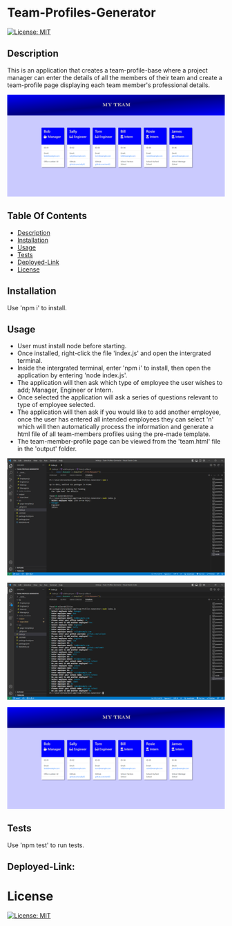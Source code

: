 # Team-Profiles-Generator
 [![License: MIT](https://img.shields.io/badge/License-MIT-yellow.svg)](https://opensource.org/licenses/MIT)

 ## Description 
This is an application that creates a team-profile-base where a project manager can enter the details of all the members of their team and create a team-profile page displaying each team member's professional details. 

![Screenshot of application](/assets/ScreenshotFour.png)

## Table Of Contents

  * [Description](#description)
  * [Installation](#installation)
  * [Usage](#usage)
  * [Tests](#tests)
  * [Deployed-Link](#deployed-link)
  * [License](#license)

## Installation 

Use 'npm i' to install.

## Usage

* User must install node before starting. 
* Once installed, right-click the file 'index.js' and open the intergrated terminal. 
* Inside the intergrated terminal, enter 'npm i' to install, then open the application by entering 'node index.js'. 
* The application will then ask which type of employee the user wishes to add; Manager, Engineer or Intern.
* Once selected the application will ask a series of questions relevant to type of employee selected. 
* The application will then ask if you would like to add another employee, once the user has entered all intended employees they can select 'n' which will then automatically process the information and generate a html file of all team-members profiles using the pre-made template. 
* The team-member-profile page can be viewed from the 'team.html' file in the 'output' folder. 

![Screenshot of how to install](/assets/ScreenshotOne.png)

![Screenshot of questions answered](/assets/ScreenshotTwo.png)

![Screenshot of resulting webpage](/assets/ScreenshotFour.png)

## Tests 

Use 'npm test' to run tests. 

## Deployed-Link: 


# License 

 [![License: MIT](https://img.shields.io/badge/License-MIT-yellow.svg)](https://opensource.org/licenses/MIT)






